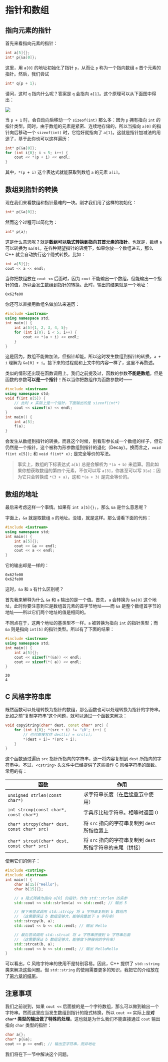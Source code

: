 # 指针和数组

## 指向元素的指针

首先来看指向元素的指针：
```cpp
int a[5]{};
int* p{&a[0]};
```
这里，用 `a[0]` 的地址初始化了指针 `p`，从而让 `p` 称为一个指向数组 `a` 首个元素的指针。然后，我们尝试
```cpp
int* q{p + 1};
```
请问，这时 `q` 指向什么呢？答案是 `q` 会指向 `a[1]`。这个原理可以从下面图中得出：

![](https://s1.ax1x.com/2020/08/15/dkKe3V.png)

当 `p + 1` 时，会自动向后移动一个 `sizeof(int)` 那么多：因为 `p` 拥有指向 `int` 的指针类型。同时，由于数组的元素是紧密、连续地存储的，所以当指向 `a[0]` 的指针向后移动一个 `sizeof(int)` 时，它恰好就指向了 `a[1]`。这就是指针加减法的用途了，基于此你也可以这样遍历：
```cpp
int* p{&a[0]};
for (int i{0}; i < 5; i++) {
    cout << *(p + i) << endl;
}
```
其中，`*(p + i)` 这个表达式就能获取到数组 `a` 的元素 `a[i]`。


## 数组到指针的转换

现在我们来看数组和指针最难的一块。刚才我们用了这样的初始化：
```cpp
int* p{&a[0]};
```
然而这个过程可以简化为：
```cpp
int* p{a};
```
这是什么意思呢？就是**数组可以隐式转换到指向其首元素的指针**。也就是，数组 `a` 可以转换为 `&a[0]`。在各种期望指针的语境下，如果你放一个数组进去，那么 C++ 就会自动执行这个隐式转换。比如：
```cpp
int a[5]{};
cout << a << endl;
```
当你把数组放在 `cout <<` 后面时，因为 `cout` 不能输出一个数组，但能输出一个指针的值，所以会发生数组到指针的转换。此时，输出的结果就是一个地址：
```io
0x62fe00
```

你还可以直接用数组名做加法来遍历：
```CPP
#include <iostream>
using namespace std;
int main() {
    int a[5]{1, 2, 3, 4, 5};
    for (int i{0}; i < 5; i++) {
        cout << *(a + i) << endl;
    }
}
```
这是因为，数组不能做加法，但指针却能。所以这时发生数组到指针的转换，`a + i` 理解为 `&a[0] + i`。接下来的过程就和上文中的内容一样了，这里不再赘述。

类似的情形还出现在函数调用上。我们之前提及过，函数的参数**不能是数组**。但是函数的参数**可以是一个指针**！所以当你把数组作为函数参数时——
```CPP
#include <iostream>
using namespace std;
void f(int x[5]) {
    // 此时 x 实际上是一个指针，下面输出的是 sizeof(int*)
    cout << sizeof(x) << endl;
}
int main() {
    int a[5];
    f(a);
}
```
会发生从数组到指针的转换。而且这个时候，别看形参长成一个数组的样子，但它仍然是一个指针。这个被称为形参数组到指针的退化（Decay）。换而言之，`void f(int x[5]);` 和 `void f(int* x);` 是完全等价的写法。

> 事实上，数组的下标表达式 `a[b]` 总是会解析为 `*(a + b)` 来运算。因此如果你想获取数组的第四个元素，不仅可以写 `a[3]`，你甚至可以写 `3[a]`：因为它只会转换成 `*(3 + a)`，这和 `*(a + 3)` 是完全等价的。

## 数组的地址

最后来考虑这样一个事情。如果有 `int a[5]{};`，那么 `&a` 是什么意思呢？

字面上，`&a` 就是取数组 `a` 的地址。没错，就是这样。那么请看下面的代码：
```CPP
#include <iostream>
using namespace std;
int main() {
    int a[5]{};
    cout << &a << endl;
    cout << a << endl;
}
```
它的输出却是一样的：
```io
0x62fe00
0x62fe00
```
这时，`&a` 和 `a` 有什么区别呢？

首先我来解释为什么 `&a` 和 `a` 输出的是一个值。首先，`a` 会转换为 `&a[0]` 这个地址，此时你要注意到它是数组首元素的首字节地址——而 `&a` 是整个数组首字节的地址——所以它们两个地址的值是相同的。

不同点在于，这两个地址的基类型不一样。`a` 被转换为指向 `int` 的指针类型；而 `&a` 则是指向 `int[5]` 的指针类型。所以有了下面的结果：
```CPP
#include <iostream>
using namespace std;
int main() {
    int a[5]{};
    cout << sizeof(*(&a)) << endl;
    cout << sizeof(*( a)) << endl;
}
```
```io
20
4
```

## C 风格字符串库

既然函数可以处理转换为指针的数组，那么函数也可以处理转换为指针的字符串。比如之前“复制字符串”这个问题，就可以通过一个函数来解决：

```cpp
void copyString(char* dest, const char* src) {
    for (int i{0}; *(src + i) != '\0'; i++) {
        // 也可直接写作 dest[i] = src[i];
        *(dest + i)= *(src + i);
    }
}
```

这个函数通过遍历 `src` 指针所指向的字符串，逐一将内容复制到 `dest` 所指向的字符串中。不过，`<cstring>` 头文件中已经提供了这些操作 C 风格字符串的函数。常用的有：

| 函数                                        | 作用                                                        |
| ------------------------------------------- | ----------------------------------------------------------- |
| `unsigned strlen(const char*)`              | 求字符串长度（在[后续章节](ch05/easy_string)中使用）        |
| `int strcmp(const char*, const char*)`      | 字典序比较字符串。相等时返回 0                              |
| `char* strcpy(char* dest, const char* src)` | 将 `src` 指向的字符串复制到 `dest` 所指位置上               |
| `char* strcat(char* dest, const char* src)` | 将 `src` 指向的字符串复制到 `dest` 所指字符串的末尾（拼接） |

使用它们的例子：
```CPP
#include <cstring>
#include <iostream>
int main() {
    char a[15]{"Hello"};
    char b[15]{};

    // a 隐式转换为指向 a[0] 的指针，作为 std::strlen 的实参
    std::cout << std::strlen(a) << std::endl; // 输出 5

    // 接下来尝试调用 std::strcpy 将 a 字符串复制到 b 数组内
    // （这需要保证 b 数组足够大，能够完整放下 a 字符串）
    std::strcpy(b, a);
    std::cout << b << std::endl; // 输出 Hello

    // 最后尝试调用 std::strcat 将 a 字符串拼接到 b 字符串后面
    // （这需要保证 b 数组足够大，能够放下拼接完的字符串）
    std::strcat(b, a);
    std::cout << b << std::endl; // 输出 HelloHello
}
```

可以看出，C 风格字符串的使用不是特别容易。因此，C++ 提供了 `std::string` 类来解决这些问题。但 `std::string` 的使用需要更多的知识，我把它的介绍放在了[第六章的结尾](ch06/summary)。

## 注意事项

我们之前说到，如果 `cout <<` 后面接的是一个字符数组，那么可以做到输出一个字符串。然而这里应当发生数组到指针的隐式转换，所以 `cout <<` 实际上是**对 `char*` 类型的输出做了特殊的处理**。这也就是为什么我们不能直接通过 `cout` 输出指向 `char` 类型的指针：
```cpp
char a{};
char* p{&a};
cout << p << endl; // 输出空字符串，而非地址
```
我们将在下一节中解决这个问题。